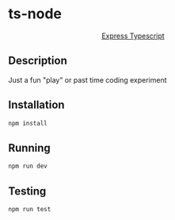 # ts-node

<p align="center">
  <a href="https://expressjs.com/" target="blank">Express Typescript</a>
</p>

## Description

Just a fun "play" or past time coding experiment

## Installation

```bash
npm install
```

## Running

```bash
npm run dev
```

## Testing

```bash
npm run test
```
